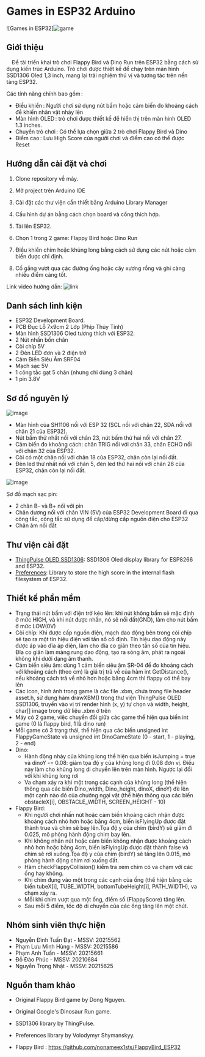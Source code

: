 # Games in ESP32 Arduino

![Games in ESP32]![game](https://github.com/HungHyperX/GamesInESP32-BTLNhung/assets/136741851/aec5e780-e426-4735-95d3-63e418ca2b2e)



## Giới thiệu
&emsp;Đề tài triển khai trò chơi Flappy Bird và Dino Run trên ESP32 bằng cách sử dụng kiến trúc Arduino. Trò chơi được thiết kế để chạy trên màn hình SSD1306 Oled 1,3 inch, mang lại trải nghiệm thú vị và tương tác trên nền tảng ESP32.

Các tính năng chính bao gồm : 
- Điều khiển : Người chơi sử dụng nút bấm hoặc cảm biến đo khoảng cách để khiến nhân vật nhảy lên 
- Màn hình OLED : trò chơi được thiết kế để hiển thị trên màn hình OLED 1.3 inches. 
- Chuyển trò chơi : Có thể lựa chọn giữa 2 trò chơi Flappy Bird và Dino 
- Điểm cao : Lưu High Score của người chơi và điểm cao có thể được Reset

## Hướng dẫn cài đặt và chơi

1. Clone repository về máy.

2. Mở project trên Arduino IDE

3. Cài đặt các thư viện cần thiết bằng Arduino Library Manager

4. Cấu hình dự án bằng cách chọn board và cổng thích hợp.

5. Tải lên ESP32.

6. Chọn 1 trong 2 game: Flappy Bird hoặc Dino Run

7. Điều khiển chim  hoặc khủng long bằng cách sử dụng các nút hoặc cảm biến được chỉ định.

8. Cố gắng vượt qua các đường ống hoặc cây xương rồng và ghi càng nhiều điểm càng tốt.

Link video hướng dẫn: ![link](https://youtu.be/JgbkK8cggGQ)

## Danh sách linh kiện

- ESP32 Development Board.
- PCB Đục Lỗ 7x9cm 2 Lớp (Phíp Thủy Tinh) 
- Màn hình SSD1306 Oled tương thích với ESP32.
- 2 Nút nhấn bốn chân
- Còi chíp 5V
- 2 Đèn LED đơn và 2 điện trở
- Cảm Biến Siêu Âm SRF04
- Mạch sạc 5V
- 1 công tắc gạt 5 chân (nhưng chỉ dùng 3 chân)
- 1 pin 3.8V

## Sơ đồ nguyên lý

![image](https://github.com/HungHyperX/GamesInESP32-BTLNhung/assets/136741851/170443e1-9d3e-4394-997e-8fea894a8980)


- Màn hình của SH1106 nối với ESP 32 (SCL nối với chân 22, SDA nối với chân 21 của ESP32).
- Nút bấm thứ nhất nối với chân 23, nút bấm thứ hai nối với chân 27.
- Cảm biến đo khoảng cách: chân TRIG nối với chân 33, chân ECHO nối với chân 32 của ESP32.
- Còi có một chân nối với chân 18 của ESP32, chân còn lại nối đất.
- Đèn led thứ nhất nối với chân 5, đèn led thứ hai nối với chân 26 của ESP32, chân còn lại nối đất.

![image](https://github.com/HungHyperX/GamesInESP32-BTLNhung/assets/137110849/03d5a613-ba45-4890-9ea4-2948dfb6a1b9)

Sơ đồ mạch sạc pin:
- 2 chân B- và B+ nối với pin
- Chân dương nối với chân VIN (5V) của ESP32 Development Board đi qua công tắc, công tắc sử dụng để cấp/dừng cấp nguồn điện cho ESP32
- Chân âm nối đất  


## Thư viện cài đặt
- [ThingPulse OLED SSD1306](https://github.com/ThingPulse/esp8266-oled-ssd1306.git): SSD1306 Oled display library for ESP8266 and ESP32.
- [Preferences](https://github.com/vshymanskyy/Preferences): Library to store the high score in the internal flash filesystem of ESP32.

## Thiết kế phần mềm

- Trạng thái nút bấm với điện trở kéo lên: khi nút không bấm sẽ mặc định ở mức HIGH, và khi nút được nhấn, nó sẽ nối đất(GND), làm cho nút bấm ở mức LOW(0V)
- Còi chíp:  Khi được cấp nguồn điện, mạch dao động bên trong còi chíp sẽ tạo ra một tín hiệu điện với tần số cố định. Tín hiệu dao động này được áp vào đĩa áp điện, làm cho đĩa co giãn theo tần số của tín hiệu. Đĩa co giãn làm màng rung dao động, tạo ra sóng âm, phát ra ngoài không khí dưới dạng âm thanh. 
- Cảm biến siêu âm: dùng 1 cảm biến siêu âm SR-04 để đo khoảng cách với khoảng cách (theo cm) là giá trị trả về của hàm int GetDistance(), nếu khoảng cách trả về nhỏ hơn hoặc bằng 4cm thì flappy có thể bay lên
- Các icon, hình ảnh trong game là các file .xbm, chứa trong file header asset.h, sử dụng hàm drawXBM() trong thư viện ThingPulse OLED SSD1306, truyền vào vị trí render hình (x, y) tự chọn và width, height, char[] image trong dữ liệu .xbm ở trên
- Máy có 2 game, việc chuyển đổi giữa các game thể hiện qua biến int game (0 là flappy bird, 1 là dino run)
- Mỗi game có 3 trạng thái, thể hiện qua các biến unsigned int FlappyGameState và unsigned int DinoGameState (0 - start, 1 - playing, 2 - end) 
- Dino:
  + Hành động nhảy của khủng long thể hiện qua biến isJumping = true và dinoY -= 0.08: giảm tọa độ y của khủng long đi 0.08 đơn vị. Điều này làm cho khủng long di chuyển lên trên màn hình. Ngược lại đối với khi khủng long rơi
  + Va chạm xảy ra khi một trong các cạnh của khủng long (thể hiện thông qua các biến Dino_width, Dino_height, dinoX, dinoY) đè lên một cạnh nào đó của chướng ngại vật (thể hiện thông qua các biến obstacleX[i], OBSTACLE_WIDTH, SCREEN_HEIGHT - 10)
- Flappy Bird:
  + Khi người chơi nhấn nút hoặc cảm biến khoảng cách nhận được khoảng cách nhỏ hơn hoặc bằng 4cm, biến isFlyingUp được đặt thành true và chim sẽ bay lên.Tọa độ y của chim (birdY) sẽ giảm đi 0.025, mô phỏng hành động chim bay lên.
  + Khi không nhấn nút hoặc cảm biến không nhận được khoảng cách nhỏ hơn hoặc bằng 4cm, biến isFlyingUp được đặt thành false và chim sẽ rơi xuống.Tọa độ y của chim (birdY) sẽ tăng lên 0.015, mô phỏng hành động chim rơi xuống đất.
  + Hàm checkFlappyCollision() kiểm tra xem chim có va chạm với các ống hay không.
  + Khi chim đụng vào một trong các cạnh của ống (thể hiện bằng các biến tubeX[i], TUBE_WIDTH, bottomTubeHeight[i], PATH_WIDTH), va chạm xảy ra.
  + Mỗi khi chim vượt qua một ống, điểm số (FlappyScore) tăng lên.
  + Sau mỗi 5 điểm, tốc độ di chuyển của các ống tăng lên một chút.
## Nhóm sinh viên thực hiện
- Nguyễn Đình Tuấn Đạt - MSSV: 20215562
- Phạm Lưu Minh Hùng - MSSV: 20215586
- Phạm Anh Tuấn - MSSV: 20215661
- Đỗ Đào Phúc - MSSV: 20210684
- Nguyễn Trọng Nhật - MSSV: 20215625

## Nguồn tham khảo
- Original Flappy Bird game by Dong Nguyen.

- Original Google's Dinosaur Run game.

- SSD1306 library by ThingPulse.

- Preferences library by Volodymyr Shymanskyy.

- Flappy Bird : https://github.com/nonameex1sts/FlappyBird_ESP32
